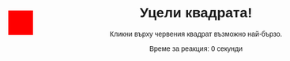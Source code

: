 
<html lang="bg">
<head>
    <meta charset="UTF-8">
    <meta name="viewport" content="width=device-width, initial-scale=1.0">
    <title>Игра: Уцели квадрата</title>
    <style>
        body {
            font-family: Arial, sans-serif;
            text-align: center;
        }
        #square {
            width: 50px;
            height: 50px;
            background-color: red;
            position: absolute;
            top: 100px;
            left: 100px;
            cursor: pointer;
        }
    </style>
</head>
<body>

<h1>Уцели квадрата!</h1>
<p>Кликни върху червения квадрат възможно най-бързо.</p>
<p>Време за реакция: <span id="time">0</span> секунди</p>

<div id="square"></div>

<script>
    let square = document.getElementById("square");
    let timeDisplay = document.getElementById("time");
    let startTime;

    function moveSquare() {
        let x = Math.random() * (window.innerWidth - 50);
        let y = Math.random() * (window.innerHeight - 50);
        square.style.left = x + "px";
        square.style.top = y + "px";
        startTime = Date.now();
    }

    square.addEventListener("click", function () {
        let reactionTime = (Date.now() - startTime) / 1000;
        timeDisplay.textContent = reactionTime.toFixed(2);
        moveSquare();
    });

    moveSquare();
</script>

</body>
</html>
